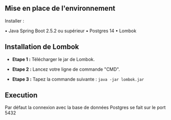 


## Mise en place de l'environnement

Installer :

•	Java Spring Boot 2.5.2 ou supérieur
•	Postgres 14
•	Lombok



## Installation de Lombok

* **Etape 1 :** Télécharger le jar de Lombok.

* **Etape 2 :** Lancez votre ligne de commande "CMD".

* **Etape 3 :** Tapez la commande suivante : `java -jar lombok.jar`



## Execution
Par défaut la connexion avec la base de données Postgres se fait sur le port 5432 
